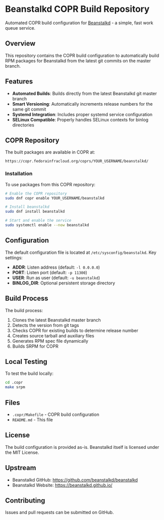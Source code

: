 # Beanstalkd COPR Build Repository

Automated COPR build configuration for [Beanstalkd](https://github.com/beanstalkd/beanstalkd) - a simple, fast work queue service.

## Overview

This repository contains the COPR build configuration to automatically build RPM packages for Beanstalkd from the latest git commits on the master branch.

## Features

- **Automated Builds**: Builds directly from the latest Beanstalkd git master branch
- **Smart Versioning**: Automatically increments release numbers for the same git commit
- **Systemd Integration**: Includes proper systemd service configuration
- **SELinux Compatible**: Properly handles SELinux contexts for binlog directories

## COPR Repository

The built packages are available in COPR at:
```
https://copr.fedorainfracloud.org/coprs/YOUR_USERNAME/beanstalkd/
```

### Installation

To use packages from this COPR repository:

```bash
# Enable the COPR repository
sudo dnf copr enable YOUR_USERNAME/beanstalkd

# Install beanstalkd
sudo dnf install beanstalkd

# Start and enable the service
sudo systemctl enable --now beanstalkd
```

## Configuration

The default configuration file is located at `/etc/sysconfig/beanstalkd`. Key settings:

- **ADDR**: Listen address (default: `-l 0.0.0.0`)
- **PORT**: Listen port (default: `-p 11300`)
- **USER**: Run as user (default: `-u beanstalkd`)
- **BINLOG_DIR**: Optional persistent storage directory

## Build Process

The build process:
1. Clones the latest Beanstalkd master branch
2. Detects the version from git tags
3. Checks COPR for existing builds to determine release number
4. Creates source tarball and auxiliary files
5. Generates RPM spec file dynamically
6. Builds SRPM for COPR

## Local Testing

To test the build locally:
```bash
cd .copr
make srpm
```

## Files

- `.copr/Makefile` - COPR build configuration
- `README.md` - This file

## License

The build configuration is provided as-is. Beanstalkd itself is licensed under the MIT License.

## Upstream

- Beanstalkd GitHub: https://github.com/beanstalkd/beanstalkd
- Beanstalkd Website: https://beanstalkd.github.io/

## Contributing

Issues and pull requests can be submitted on GitHub.